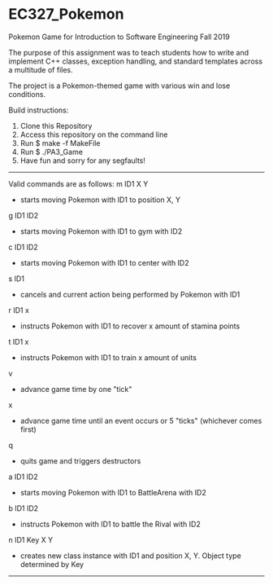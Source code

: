 # EC327_Pokemon
Pokemon Game for Introduction to Software Engineering Fall 2019

The purpose of this assignment was to teach students how to write and implement C++ classes, exception handling, and standard templates across a multitude of files.

The project is a Pokemon-themed game with various win and lose conditions.

Build instructions:
1. Clone this Repository
2. Access this repository on the command line
3. Run $ make -f MakeFile
4. Run $ ./PA3_Game
5. Have fun and sorry for any segfaults!

***********
Valid commands are as follows:
m ID1 X Y
 - starts moving Pokemon with ID1 to position X, Y

g ID1 ID2
 - starts moving Pokemon with ID1 to gym with ID2

c ID1 ID2
 - starts moving Pokemon with ID1 to center with ID2

s ID1
 - cancels and current action being performed by Pokemon with ID1

r ID1 x
 - instructs Pokemon with ID1 to recover x amount of stamina points

t ID1 x
 - instructs Pokemon with ID1 to train x amount of units

v
 - advance game time by one "tick"

x
 - advance game time until an event occurs or 5 "ticks" (whichever comes first)

q
 - quits game and triggers destructors

a ID1 ID2
 - starts moving Pokemon with ID1 to BattleArena with ID2

b ID1 ID2
 - instructs Pokemon with ID1 to battle the Rival with ID2

n ID1 Key X Y
 - creates new class instance with ID1 and position X, Y. Object type determined by Key
***********


